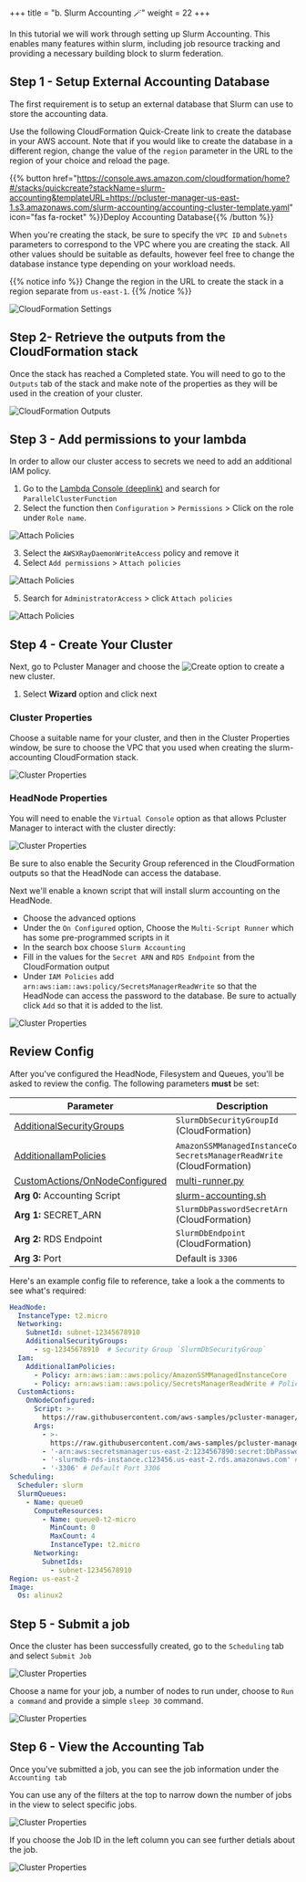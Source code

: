 +++
title = "b. Slurm Accounting 🪄"
weight = 22
+++

In this tutorial we will work through setting up Slurm Accounting. This enables many features within slurm, including job resource tracking and providing a necessary building block to slurm federation.

## Step 1 - Setup External Accounting Database

The first requirement is to setup an external database that Slurm can use to store the accounting data.

Use the following CloudFormation Quick-Create link to create the database in
your AWS account. Note that if you would like to create the database in a
different region, change the value of the `region` parameter in the URL to the
region of your choice and reload the page.

{{% button href="https://console.aws.amazon.com/cloudformation/home?#/stacks/quickcreate?stackName=slurm-accounting&templateURL=https://pcluster-manager-us-east-1.s3.amazonaws.com/slurm-accounting/accounting-cluster-template.yaml" icon="fas fa-rocket" %}}Deploy Accounting Database{{% /button %}}

When you're creating the stack, be sure to specify the `VPC ID` and `Subnets`
parameters to correspond to the VPC where you are creating the stack. All other
values should be suitable as defaults, however feel free to change the database
instance type depending on your workload needs.

{{% notice info %}}
Change the region in the URL to create the stack in a region separate from `us-east-1`.
{{% /notice %}}

![CloudFormation Settings](accounting/cfn-properties.png)

## Step 2- Retrieve the outputs from the CloudFormation stack

Once the stack has reached a Completed state. You will need to go to the `Outputs` tab of the stack and make note of the properties as they will be used in the creation of your cluster.

![CloudFormation Outputs](accounting/cfn-outputs.png)

## Step 3 - Add permissions to your lambda

In order to allow our cluster access to secrets we need to add an additional IAM policy.

1. Go to the [Lambda Console (deeplink)](https://console.aws.amazon.com/lambda/home?#/functions?f0=true&fo=and&k0=functionName&n0=false&o0=%3A&op=and&v0=ParallelClusterFunction) and search for `ParallelClusterFunction`
2. Select the function then `Configuration` > `Permissions` > Click on the role under `Role name`.

![Attach Policies](accounting/lambda-permissions.jpeg)

3. Select the `AWSXRayDaemonWriteAccess` policy and remove it
4. Select `Add permissions` > `Attach policies`

![Attach Policies](accounting/attach-policies.jpeg)

5. Search for `AdministratorAccess` > click `Attach policies`

![Attach Policies](accounting/attach-admin.png)


## Step 4 - Create Your Cluster

Next, go to Pcluster Manager and choose the ![Create](create.png) option to create a new cluster.

1. Select **Wizard** option and click next

### Cluster Properties

Choose a suitable name for your cluster, and then in the Cluster Properties window, be sure to choose the VPC that you used when creating the slurm-accounting CloudFormation stack.

![Cluster Properties](accounting/cluster-properties.png)

### HeadNode Properties

You will need to enable the `Virtual Console` option as that allows Pcluster Manager to interact with the cluster directly:

![Cluster Properties](accounting/headnode-virtual-console.png)

Be sure to also enable the Security Group referenced in the CloudFormation outputs so that the HeadNode can access the database.

Next we'll enable a known script that will install slurm accounting on the HeadNode.
- Choose the advanced options
- Under the `On Configured` option, Choose the `Multi-Script Runner` which has some pre-programmed scripts in it
- In the search box choose `Slurm Accounting`
- Fill in the values for the `Secret ARN` and `RDS Endpoint` from the CloudFormation output
- Under `IAM Policies` add `arn:aws:iam::aws:policy/SecretsManagerReadWrite` so that the HeadNode can access the password to the database. Be sure to actually click `Add` so that it is added to the list.

![Cluster Properties](accounting/headnode-additionals.png)

## Review Config

After you've configured the HeadNode, Filesystem and Queues, you'll be asked to review the config. The following parameters **must** be set:

| Parameter                      | Description                                        |
|--------------------------------|----------------------------------------------------|
| [AdditionalSecurityGroups](https://docs.aws.amazon.com/parallelcluster/latest/ug/HeadNode-v3.html#yaml-HeadNode-Networking-AdditionalSecurityGroups)       | `SlurmDbSecurityGroupId` (CloudFormation)            |
| [AdditionalIamPolicies](https://docs.aws.amazon.com/parallelcluster/latest/ug/HeadNode-v3.html#yaml-HeadNode-Iam-AdditionalIamPolicies)          | `AmazonSSMManagedInstanceCore`, `SecretsManagerReadWrite` (CloudFormation) |
| [CustomActions/OnNodeConfigured](https://docs.aws.amazon.com/parallelcluster/latest/ug/HeadNode-v3.html#yaml-HeadNode-CustomActions-OnNodeConfigured) | [multi-runner.py](https://raw.githubusercontent.com/aws-samples/pcluster-manager/main/resources/scripts/multi-runner.py)                                                   |
| **Arg 0:** Accounting Script                         | [slurm-accounting.sh](https://raw.githubusercontent.com/aws-samples/pcluster-manager/main/resources/scripts/slurm-accounting.sh)                         |
| **Arg 1:** SECRET_ARN              | `SlurmDbPasswordSecretArn` (CloudFormation)          |
| **Arg 2:** RDS Endpoint            | `SlurmDbEndpoint` (CloudFormation)                   |
| **Arg 3:** Port                    | Default is `3306`                                    |

Here's an example config file to reference, take a look a the comments to see what's required:

```yaml
HeadNode:
  InstanceType: t2.micro
  Networking:
    SubnetId: subnet-12345678910
    AdditionalSecurityGroups:
      - sg-12345678910  # Security Group `SlurmDbSecurityGroup`
  Iam:
    AdditionalIamPolicies:
      - Policy: arn:aws:iam::aws:policy/AmazonSSMManagedInstanceCore
      - Policy: arn:aws:iam::aws:policy/SecretsManagerReadWrite # Policy `SecretsManagerReadWrite`
  CustomActions:
    OnNodeConfigured:
      Script: >-
        https://raw.githubusercontent.com/aws-samples/pcluster-manager/main/resources/scripts/multi-runner.py
      Args:
        - >-
          https://raw.githubusercontent.com/aws-samples/pcluster-manager/main/resources/scripts/slurm-accounting.sh
        - '-arn:aws:secretsmanager:us-east-2:1234567890:secret:DbPasswdSecret' # `SlurmDbPasswordSecretArn`
        - '-slurmdb-rds-instance.c123456.us-east-2.rds.amazonaws.com' # RDS Endpoint `SlurmDbEndpoint`
        - '-3306' # Default Port 3306
Scheduling:
  Scheduler: slurm
  SlurmQueues:
    - Name: queue0
      ComputeResources:
        - Name: queue0-t2-micro
          MinCount: 0
          MaxCount: 4
          InstanceType: t2.micro
      Networking:
        SubnetIds:
          - subnet-12345678910
Region: us-east-2
Image:
  Os: alinux2
```

## Step 5 - Submit a job

Once the cluster has been successfully created, go to the `Scheduling` tab and select `Submit Job`

![Cluster Properties](accounting/submit-job.png)

Choose a name for your job, a number of nodes to run under, choose to `Run a command` and provide a simple `sleep 30` command.

![Cluster Properties](accounting/submit-job-dialog.png)

## Step 6 - View the Accounting Tab

Once you've submitted a job, you can see the job information under the `Accounting tab`

You can use any of the filters at the top to narrow down the number of jobs in the view to select specific jobs. 

![Cluster Properties](accounting/job-list.png)

If you choose the Job ID in the left column you can see further detials about the job.

![Cluster Properties](accounting/job-details.png)

